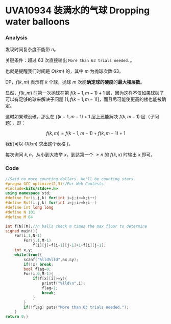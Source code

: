 # UVA10934 装满水的气球 Dropping water balloons

### Analysis

发现时间复杂度不能带 $n$。

关键条件：超过 $63$ 次直接输出 `More than 63 trials needed.`。

也就是提醒我们时间是 $O(km)$ 的，其中 $m$ 为抛球次数 $63$。

DP，$f(k,m)$ 表示有 $k$ 个球，抛球 $m$ 次能**确定球的硬度**的**最大楼层数**。

显然，$f(k,m)$ 时第一次抛球在第 $f(k-1,m-1)+1$ 层，因为这样不仅如果球破了可以有足够的球来解决子问题 $[1,f(k-1,m-1)]$，而且尽可能使更高的楼也能被确定。

这时如果球没破，那么在 $f(k-1,m-1)+1$ 层上还能解决 $f(k,m-1)$ 层（子问题），即：

$$f(k,m)=f(k-1,m-1)+f(k,m-1)+1$$

我们可以 $O(km)$ 求出这个表格 $f$。

每次询问 $k,n$，从小到大枚举 $x$，到达第一个 $\ge n$ 的 $f(k,x)$ 时输出 $x$ 即可。

### Code

```cpp
//Said no more counting dollars. We'll be counting stars.
#pragma GCC optimize(2,3)//For Web Contests
#include<bits/stdc++.h>
using namespace std;
#define For(i,j,k) for(int i=j;i<=k;i++)
#define Rof(i,j,k) for(int i=j;i>=k;i--)
#define int long long
#define N 101
#define M 64

int f[N][M];//n balls check m times the max floor to determine 
signed main(){
	For(i,1,N-1)
		For(j,1,M-1)
			f[i][j]=f[i-1][j-1]+1+f[i][j-1];
	int x,y;
	while(true){
		scanf("%lld%lld",&x,&y);
		if(!x) break;
		bool flag=0;
		For(i,0,M-1){
			if(f[x][i]>=y){
				printf("%lld\n",i);
				flag=1;
				break;
			}
		}
		if(!flag) puts("More than 63 trials needed.");
	} 
return 0;}
```
